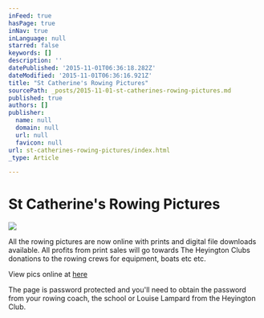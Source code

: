 ```yaml
---
inFeed: true
hasPage: true
inNav: true
inLanguage: null
starred: false
keywords: []
description: ''
datePublished: '2015-11-01T06:36:18.282Z'
dateModified: '2015-11-01T06:36:16.921Z'
title: "St Catherine's Rowing Pictures"
sourcePath: _posts/2015-11-01-st-catherines-rowing-pictures.md
published: true
authors: []
publisher:
  name: null
  domain: null
  url: null
  favicon: null
url: st-catherines-rowing-pictures/index.html
_type: Article

---
```

# St Catherine's Rowing Pictures
![](https://the-grid-user-content.s3-us-west-2.amazonaws.com/fa7071a8-0e29-441b-b9b2-a0ef295a13e0.png)

All the rowing pictures are now online with prints and digital file downloads available. All profits from print sales will go towards The Heyington Clubs donations to the rowing crews for equipment, boats etc etc.

View pics online at [here][0]

The page is password protected and you'll need to obtain the password from your rowing coach, the school or Louise Lampard from the Heyington Club.

[0]: http://bluefish.fotomerchant.com/